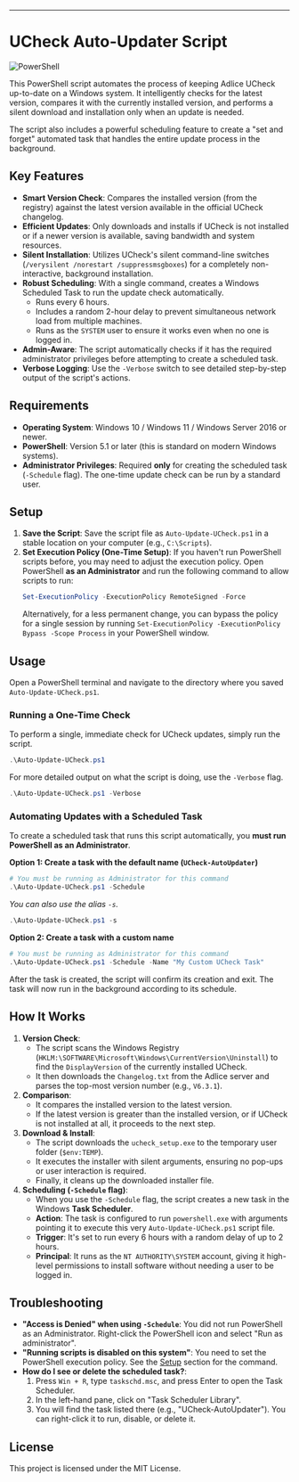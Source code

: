 ---

# UCheck Auto-Updater Script

![PowerShell](https://img.shields.io/badge/PowerShell-5.1%2B-blue.svg)

This PowerShell script automates the process of keeping Adlice UCheck up-to-date on a Windows system. It intelligently checks for the latest version, compares it with the currently installed version, and performs a silent download and installation only when an update is needed.

The script also includes a powerful scheduling feature to create a "set and forget" automated task that handles the entire update process in the background.

## Key Features

-   **Smart Version Check**: Compares the installed version (from the registry) against the latest version available in the official UCheck changelog.
-   **Efficient Updates**: Only downloads and installs if UCheck is not installed or if a newer version is available, saving bandwidth and system resources.
-   **Silent Installation**: Utilizes UCheck's silent command-line switches (`/verysilent /norestart /suppressmsgboxes`) for a completely non-interactive, background installation.
-   **Robust Scheduling**: With a single command, creates a Windows Scheduled Task to run the update check automatically.
    -   Runs every 6 hours.
    -   Includes a random 2-hour delay to prevent simultaneous network load from multiple machines.
    -   Runs as the `SYSTEM` user to ensure it works even when no one is logged in.
-   **Admin-Aware**: The script automatically checks if it has the required administrator privileges before attempting to create a scheduled task.
-   **Verbose Logging**: Use the `-Verbose` switch to see detailed step-by-step output of the script's actions.

## Requirements

-   **Operating System**: Windows 10 / Windows 11 / Windows Server 2016 or newer.
-   **PowerShell**: Version 5.1 or later (this is standard on modern Windows systems).
-   **Administrator Privileges**: Required **only** for creating the scheduled task (`-Schedule` flag). The one-time update check can be run by a standard user.

## Setup

1.  **Save the Script**: Save the script file as `Auto-Update-UCheck.ps1` in a stable location on your computer (e.g., `C:\Scripts`).
2.  **Set Execution Policy (One-Time Setup)**: If you haven't run PowerShell scripts before, you may need to adjust the execution policy. Open PowerShell **as an Administrator** and run the following command to allow scripts to run:
    ```powershell
    Set-ExecutionPolicy -ExecutionPolicy RemoteSigned -Force
    ```
    Alternatively, for a less permanent change, you can bypass the policy for a single session by running `Set-ExecutionPolicy -ExecutionPolicy Bypass -Scope Process` in your PowerShell window.

## Usage

Open a PowerShell terminal and navigate to the directory where you saved `Auto-Update-UCheck.ps1`.

### Running a One-Time Check

To perform a single, immediate check for UCheck updates, simply run the script.

```powershell
.\Auto-Update-UCheck.ps1
```

For more detailed output on what the script is doing, use the `-Verbose` flag.

```powershell
.\Auto-Update-UCheck.ps1 -Verbose
```

### Automating Updates with a Scheduled Task

To create a scheduled task that runs this script automatically, you **must run PowerShell as an Administrator**.

**Option 1: Create a task with the default name (`UCheck-AutoUpdater`)**

```powershell
# You must be running as Administrator for this command
.\Auto-Update-UCheck.ps1 -Schedule
```
*You can also use the alias `-s`.*
```powershell
.\Auto-Update-UCheck.ps1 -s
```

**Option 2: Create a task with a custom name**

```powershell
# You must be running as Administrator for this command
.\Auto-Update-UCheck.ps1 -Schedule -Name "My Custom UCheck Task"
```

After the task is created, the script will confirm its creation and exit. The task will now run in the background according to its schedule.

## How It Works

1.  **Version Check**:
    -   The script scans the Windows Registry (`HKLM:\SOFTWARE\Microsoft\Windows\CurrentVersion\Uninstall`) to find the `DisplayVersion` of the currently installed UCheck.
    -   It then downloads the `Changelog.txt` from the Adlice server and parses the top-most version number (e.g., `V6.3.1`).
2.  **Comparison**:
    -   It compares the installed version to the latest version.
    -   If the latest version is greater than the installed version, or if UCheck is not installed at all, it proceeds to the next step.
3.  **Download & Install**:
    -   The script downloads the `ucheck_setup.exe` to the temporary user folder (`$env:TEMP`).
    -   It executes the installer with silent arguments, ensuring no pop-ups or user interaction is required.
    -   Finally, it cleans up the downloaded installer file.
4.  **Scheduling (`-Schedule` flag)**:
    -   When you use the `-Schedule` flag, the script creates a new task in the Windows **Task Scheduler**.
    -   **Action**: The task is configured to run `powershell.exe` with arguments pointing it to execute this very `Auto-Update-UCheck.ps1` script file.
    -   **Trigger**: It's set to run every 6 hours with a random delay of up to 2 hours.
    -   **Principal**: It runs as the `NT AUTHORITY\SYSTEM` account, giving it high-level permissions to install software without needing a user to be logged in.

## Troubleshooting

-   **"Access is Denied" when using `-Schedule`**: You did not run PowerShell as an Administrator. Right-click the PowerShell icon and select "Run as administrator".
-   **"Running scripts is disabled on this system"**: You need to set the PowerShell execution policy. See the [Setup](#setup) section for the command.
-   **How do I see or delete the scheduled task?**:
    1.  Press `Win + R`, type `taskschd.msc`, and press Enter to open the Task Scheduler.
    2.  In the left-hand pane, click on "Task Scheduler Library".
    3.  You will find the task listed there (e.g., "UCheck-AutoUpdater"). You can right-click it to run, disable, or delete it.

## License

This project is licensed under the MIT License.
